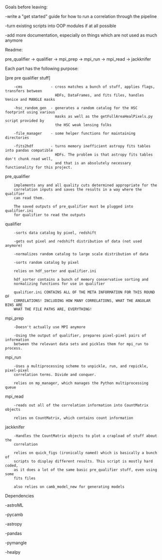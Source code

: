 Goals before leaving:

-write a "get started" guide for how to run a correlation through the pipeline 

-turn existing scripts into OOP modules if at all possible 

-add more documentation, especially on things which are not used as much anymore 



Readme:

pre_qualifier -> qualifier -> mpi_prep -> mpi_run -> mpi_read -> jackknifer
    
Each part has the following purpose:
        
[pre pre qualifier stuff]

        -cms             - cross matches a bunch of stuff, applies flags, transfers between
                           HDFs, DataFrames, and fits files, handles Venice and MANGLE masks
                           
        -hsc_random_gen  - generates a random catalog for the HSC footprint using various
                           masks as well as the getFullAreaHealPixels.py script provided by
                           the HSC weak lensing folks
                           
        -file_manager    - some helper functions for maintaining directories
        
        -fits2hdf        - turns memory inefficient astropy fits tables into pandas compatible
                           HDFs. The problem is that astropy fits tables don't chunk read well,
                           and that is an absolutely necessary functionality for this project.
        
pre_qualifier

        implements any and all quality cuts determined appropriate for the 
        correlation inputs and saves the results in a way where the qualifier
        can read them.
        
        The saved outputs of pre_qualifier must be plugged into qualifier.ini
        for qualifier to read the outputs
    
qualifier

        -sorts data catalog by pixel, redshift
        
        -gets out pixel and redshift distribution of data (not used anymore)
        
        -normalizes random catalog to large scale distribution of data
        
        -sorts random catalog by pixel
    
        relies on hdf_sorter and qualifier.ini 
        
        hdf_sorter contains a bunch of memory conservative sorting and 
        normalizing functions for use in qualifier
        
        qualifier.ini CONTAINS ALL OF THE META INFORMATION FOR THIS ROUND OF
        CORRELATIONS! INCLUDING HOW MANY CORRELATIONS, WHAT THE ANGULAR BINS ARE
        WHAT THE FILE PATHS ARE, EVERYTHING!
    
mpi_prep

        -Doesn't actually use MPI anymore
        
        -Using the output of qualifier, prepares pixel-pixel pairs of information
        between the relevant data sets and pickles them for mpi_run to process.
    
mpi_run

        -Uses a multiprocessing scheme to unpickle, run, and repickle, pixel-pixel
        correlation terms. Divide and conquer. 
        
        relies on mp_manager, which manages the Python multiprocessing queue
    
mpi_read

        -reads out all of the correlation information into CountMatrix objects
    
        relies on CountMatrix, which contains count information
    
jackknifer

        -Handles the CountMatrix objects to plot a crapload of stuff about the
        correlation
        
        relies on quick_figs (ironically named) which is basically a bunch of
        scripts to display different results. This script is mostly hard coded,
        as it does a lot of the same basic pre_qualifier stuff, even using some
        fits files
        
        also relies on camb_model_new for generating models


Dependencies

-astroML

-pycamb

-astropy

-pandas

-pymangle

-healpy

